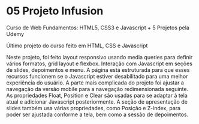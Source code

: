 # 05 Projeto Infusion

Curso de Web Fundamentos: HTML5, CSS3 e Javascript + 5 Projetos pela Udemy

Último projeto do curso feito em HTML, CSS e Javascript

Neste projeto, foi feito layout responsivo usando media queries para definir vários formatos, 
grid layout e flexbox. Interação com Javascript em seções de slides, depoimentos e menu. A página 
está estruturada para que esses recursos funcionem se o Javascript estiver desabilitado para 
uma melhor experiência do usuário. A parte mais complicada do projeto foi ajustar a navegação 
da versão mobile para a navegação redimensionada seguinte. As propriedades Float, Position e 
Clear são usadas para se adaptar à tela atual e adicionar Javascript posteriormente. A seção de 
apresentação de slides também usa várias propriedades, como Posição e Z-índex, 
para poder ser ajustada conforme a tela, bem como a sessão de depoimentos.







